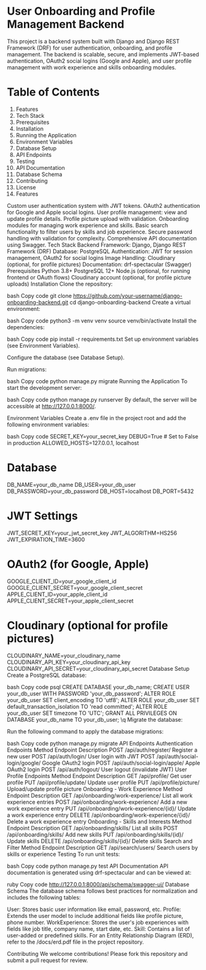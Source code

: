 # **User Onboarding and Profile Management Backend**

This project is a backend system built with Django and Django REST Framework (DRF) for user authentication, onboarding, and profile management. The backend is scalable, secure, and implements JWT-based authentication, OAuth2 social logins (Google and Apple), and user profile management with work experience and skills onboarding modules.

# **Table of Contents**

1. Features
2. Tech Stack
3. Prerequisites
4. Installation
5. Running the Application
6. Environment Variables
7. Database Setup
8. API Endpoints
9. Testing
10. API Documentation
11. Database Schema
12. Contributing
13. License
14. Features

Custom user authentication system with JWT tokens.
OAuth2 authentication for Google and Apple social logins.
User profile management: view and update profile details.
Profile picture upload with validation.
Onboarding modules for managing work experience and skills.
Basic search functionality to filter users by skills and job experience.
Secure password handling with validation for complexity.
Comprehensive API documentation using Swagger.
Tech Stack
Backend Framework: Django, Django REST Framework (DRF)
Database: PostgreSQL
Authentication: JWT for session management, OAuth2 for social logins
Image Handling: Cloudinary (optional, for profile pictures)
Documentation: drf-spectacular (Swagger)
Prerequisites
Python 3.8+
PostgreSQL 12+
Node.js (optional, for running frontend or OAuth flows)
Cloudinary account (optional, for profile picture uploads)
Installation
Clone the repository:

bash
Copy code
git clone https://github.com/your-username/django-onboarding-backend.git
cd django-onboarding-backend
Create a virtual environment:

bash
Copy code
python3 -m venv venv
source venv/bin/activate
Install the dependencies:

bash
Copy code
pip install -r requirements.txt
Set up environment variables (see Environment Variables).

Configure the database (see Database Setup).

Run migrations:

bash
Copy code
python manage.py migrate
Running the Application
To start the development server:

bash
Copy code
python manage.py runserver
By default, the server will be accessible at http://127.0.0.1:8000/.

Environment Variables
Create a .env file in the project root and add the following environment variables:

bash
Copy code
SECRET_KEY=your_secret_key
DEBUG=True  # Set to False in production
ALLOWED_HOSTS=127.0.0.1, localhost

# Database
DB_NAME=your_db_name
DB_USER=your_db_user
DB_PASSWORD=your_db_password
DB_HOST=localhost
DB_PORT=5432

# JWT Settings
JWT_SECRET_KEY=your_jwt_secret_key
JWT_ALGORITHM=HS256
JWT_EXPIRATION_TIME=3600

# OAuth2 (for Google, Apple)
GOOGLE_CLIENT_ID=your_google_client_id
GOOGLE_CLIENT_SECRET=your_google_client_secret
APPLE_CLIENT_ID=your_apple_client_id
APPLE_CLIENT_SECRET=your_apple_client_secret

# Cloudinary (optional for profile pictures)
CLOUDINARY_NAME=your_cloudinary_name
CLOUDINARY_API_KEY=your_cloudinary_api_key
CLOUDINARY_API_SECRET=your_cloudinary_api_secret
Database Setup
Create a PostgreSQL database:

bash
Copy code
psql
CREATE DATABASE your_db_name;
CREATE USER your_db_user WITH PASSWORD 'your_db_password';
ALTER ROLE your_db_user SET client_encoding TO 'utf8';
ALTER ROLE your_db_user SET default_transaction_isolation TO 'read committed';
ALTER ROLE your_db_user SET timezone TO 'UTC';
GRANT ALL PRIVILEGES ON DATABASE your_db_name TO your_db_user;
\q
Migrate the database:

Run the following command to apply the database migrations:

bash
Copy code
python manage.py migrate
API Endpoints
Authentication Endpoints
Method	Endpoint	Description
POST	/api/auth/register/	Register a new user
POST	/api/auth/login/	User login with JWT
POST	/api/auth/social-login/google/	Google OAuth2 login
POST	/api/auth/social-login/apple/	Apple OAuth2 login
POST	/api/auth/logout/	User logout (invalidate JWT)
User Profile Endpoints
Method	Endpoint	Description
GET	/api/profile/	Get user profile
PUT	/api/profile/update/	Update user profile
PUT	/api/profile/picture/	Upload/update profile picture
Onboarding - Work Experience
Method	Endpoint	Description
GET	/api/onboarding/work-experience/	List all work experience entries
POST	/api/onboarding/work-experience/	Add a new work experience entry
PUT	/api/onboarding/work-experience/{id}/	Update a work experience entry
DELETE	/api/onboarding/work-experience/{id}/	Delete a work experience entry
Onboarding - Skills and Interests
Method	Endpoint	Description
GET	/api/onboarding/skills/	List all skills
POST	/api/onboarding/skills/	Add new skills
PUT	/api/onboarding/skills/{id}/	Update skills
DELETE	/api/onboarding/skills/{id}/	Delete skills
Search and Filter
Method	Endpoint	Description
GET	/api/search/users/	Search users by skills or experience
Testing
To run unit tests:

bash
Copy code
python manage.py test
API Documentation
API documentation is generated using drf-spectacular and can be viewed at:

ruby
Copy code
http://127.0.0.1:8000/api/schema/swagger-ui/
Database Schema
The database schema follows best practices for normalization and includes the following tables:

User: Stores basic user information like email, password, etc.
Profile: Extends the user model to include additional fields like profile picture, phone number.
WorkExperience: Stores the user's job experiences with fields like job title, company name, start date, etc.
Skill: Contains a list of user-added or predefined skills.
For an Entity Relationship Diagram (ERD), refer to the /docs/erd.pdf file in the project repository.

Contributing
We welcome contributions! Please fork this repository and submit a pull request for review.